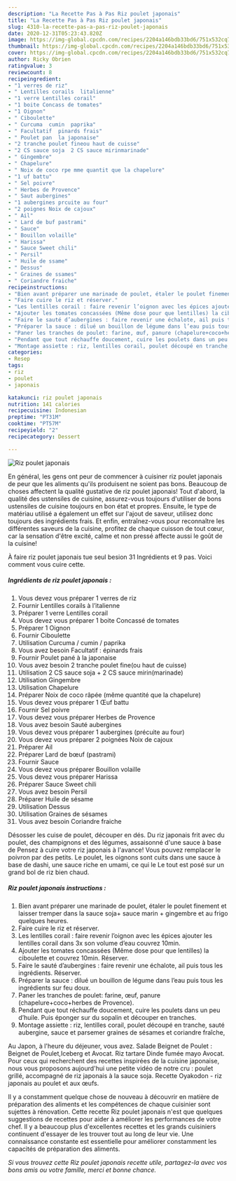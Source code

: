 ```yaml
---
description: "La Recette Pas à Pas Riz poulet japonais"
title: "La Recette Pas à Pas Riz poulet japonais"
slug: 4310-la-recette-pas-a-pas-riz-poulet-japonais
date: 2020-12-31T05:23:43.820Z
image: https://img-global.cpcdn.com/recipes/2204a146bdb33bd6/751x532cq70/riz-poulet-japonais-photo-principale-de-la-recette.jpg
thumbnail: https://img-global.cpcdn.com/recipes/2204a146bdb33bd6/751x532cq70/riz-poulet-japonais-photo-principale-de-la-recette.jpg
cover: https://img-global.cpcdn.com/recipes/2204a146bdb33bd6/751x532cq70/riz-poulet-japonais-photo-principale-de-la-recette.jpg
author: Ricky Obrien
ratingvalue: 3
reviewcount: 8
recipeingredient:
- "1 verres de riz"
- " Lentilles corails  litalienne"
- "1 verre Lentilles corail"
- "1 boite Concass de tomates"
- "1 Oignon"
- " Ciboulette"
- " Curcuma  cumin  paprika"
- " Facultatif  pinards frais"
- " Poulet pan  la japonaise"
- "2 tranche poulet fineou haut de cuisse"
- "2 CS sauce soja  2 CS sauce mirinmarinade"
- " Gingembre"
- " Chapelure"
- " Noix de coco rpe mme quantit que la chapelure"
- "1 uf battu"
- " Sel poivre"
- " Herbes de Provence"
- " Saut aubergines"
- "1 aubergines prcuite au four"
- "2 poignes Noix de cajoux"
- " Ail"
- " Lard de buf pastrami"
- " Sauce"
- " Bouillon volaille"
- " Harissa"
- " Sauce Sweet chili"
- " Persil"
- " Huile de ssame"
- " Dessus"
- " Graines de ssames"
- " Coriandre fraiche"
recipeinstructions:
- "Bien avant préparer une marinade de poulet, étaler le poulet finement et laisser tremper dans la sauce soja+ sauce marin + gingembre et au frigo quelques heures."
- "Faire cuire le riz et réserver."
- "Les lentilles corail : faire revenir l’oignon avec les épices ajouter les lentilles corail dans 3x son volume d’eau couvrez 10min."
- "Ajouter les tomates concassées (Même dose pour que lentilles) la ciboulette et couvrez 10min. Réserver."
- "Faire le sauté d’aubergines : faire revenir une échalote, ail puis tous les ingrédients. Réserver."
- "Préparer la sauce : dilué un bouillon de légume dans l’eau puis tous les ingrédients sur feu doux."
- "Paner les tranches de poulet: farine, œuf, panure (chapelure+coco+herbes de Provence)."
- "Pendant que tout réchauffe doucement, cuire les poulets dans un peu d’huile. Puis éponger sur du sopalin et découper en tranches."
- "Montage assiette : riz, lentilles corail, poulet découpé en tranche, sauté aubergine, sauce et parsemer graines de sésames et coriandre fraîche,"
categories:
- Resep
tags:
- riz
- poulet
- japonais

katakunci: riz poulet japonais 
nutrition: 141 calories
recipecuisine: Indonesian
preptime: "PT31M"
cooktime: "PT57M"
recipeyield: "2"
recipecategory: Dessert

---
```



![Riz poulet japonais](https://img-global.cpcdn.com/recipes/2204a146bdb33bd6/751x532cq70/riz-poulet-japonais-photo-principale-de-la-recette.jpg)

En général, les gens ont peur de commencer à cuisiner riz poulet japonais de peur que les aliments qu'ils produisent ne soient pas bons. Beaucoup de choses affectent la qualité gustative de riz poulet japonais! Tout d'abord, la qualité des ustensiles de cuisine, assurez-vous toujours d'utiliser de bons ustensiles de cuisine toujours en bon état et propres. Ensuite, le type de matériau utilisé a également un effet sur l'ajout de saveur, utilisez donc toujours des ingrédients frais. Et enfin, entraînez-vous pour reconnaître les différentes saveurs de la cuisine, profitez de chaque cuisson de tout cœur, car la sensation d'être excité, calme et non pressé affecte aussi le goût de la cuisine!

<!--inarticleads1-->

À faire riz poulet japonais tue seul besion 31 Ingrédients et 9 pas. Voici comment vous cuire cette.

##### Ingrédients de riz poulet japonais :

1. Vous devez vous préparer 1 verres de riz
1. Fournir  Lentilles corails à l’italienne
1. Préparer 1 verre Lentilles corail
1. Vous devez vous préparer 1 boite Concassé de tomates
1. Préparer 1 Oignon
1. Fournir  Ciboulette
1. Utilisation  Curcuma / cumin / paprika
1. Vous avez besoin  Facultatif : épinards frais
1. Fournir  Poulet pané à la japonaise
1. Vous avez besoin 2 tranche poulet fine(ou haut de cuisse)
1. Utilisation 2 CS sauce soja + 2 CS sauce mirin(marinade)
1. Utilisation  Gingembre
1. Utilisation  Chapelure
1. Préparer  Noix de coco râpée (même quantité que la chapelure)
1. Vous devez vous préparer 1 Œuf battu
1. Fournir  Sel poivre
1. Vous devez vous préparer  Herbes de Provence
1. Vous avez besoin  Sauté aubergines
1. Vous devez vous préparer 1 aubergines (précuite au four)
1. Vous devez vous préparer 2 poignées Noix de cajoux
1. Préparer  Ail
1. Préparer  Lard de bœuf (pastrami)
1. Fournir  Sauce
1. Vous devez vous préparer  Bouillon volaille
1. Vous devez vous préparer  Harissa
1. Préparer  Sauce Sweet chili
1. Vous avez besoin  Persil
1. Préparer  Huile de sésame
1. Utilisation  Dessus
1. Utilisation  Graines de sésames
1. Vous avez besoin  Coriandre fraiche


Désosser les cuise de poulet, découper en dés. Du riz japonais frit avec du poulet, des champignons et des légumes, assaisonné d&#39;une sauce à base de Pensez à cuire votre riz japonais à l&#39;avance! Vous pouvez remplacer le poivron par des petits. Le poulet, les oignons sont cuits dans une sauce à base de dashi, une sauce riche en umami, ce qui le Le tout est posé sur un grand bol de riz bien chaud. 

<!--inarticleads2-->

##### Riz poulet japonais instructions :

1. Bien avant préparer une marinade de poulet, étaler le poulet finement et laisser tremper dans la sauce soja+ sauce marin + gingembre et au frigo quelques heures.
1. Faire cuire le riz et réserver.
1. Les lentilles corail : faire revenir l’oignon avec les épices ajouter les lentilles corail dans 3x son volume d’eau couvrez 10min.
1. Ajouter les tomates concassées (Même dose pour que lentilles) la ciboulette et couvrez 10min. Réserver.
1. Faire le sauté d’aubergines : faire revenir une échalote, ail puis tous les ingrédients. Réserver.
1. Préparer la sauce : dilué un bouillon de légume dans l’eau puis tous les ingrédients sur feu doux.
1. Paner les tranches de poulet: farine, œuf, panure (chapelure+coco+herbes de Provence).
1. Pendant que tout réchauffe doucement, cuire les poulets dans un peu d’huile. Puis éponger sur du sopalin et découper en tranches.
1. Montage assiette : riz, lentilles corail, poulet découpé en tranche, sauté aubergine, sauce et parsemer graines de sésames et coriandre fraîche,


Au Japon, à l&#39;heure du déjeuner, vous avez. Salade Beignet de Poulet : Beignet de Poulet,Iceberg et Avocat. Riz tartare Dinde fumée mayo Avocat. Pour ceux qui recherchent des recettes inspirées de la cuisine japonaise, nous vous proposons aujourd&#39;hui une petite vidéo de notre cru : poulet grillé, accompagné de riz japonais à la sauce soja. Recette Oyakodon - riz japonais au poulet et aux œufs. 

<!--inarticleads1-->

<p>
Il y a constamment quelque chose de nouveau à découvrir en matière de préparation des aliments et les compétences de chaque cuisinier sont sujettes à rénovation. Cette recette Riz poulet japonais n'est que quelques suggestions de recettes pour aider à améliorer les performances de votre chef. Il y a beaucoup plus d'excellentes recettes et les grands cuisiniers continuent d'essayer de les trouver tout au long de leur vie. Une connaissance constante est essentielle pour améliorer constamment les capacités de préparation des aliments.
</p>

<p>
<i>Si vous trouvez cette Riz poulet japonais recette utile, partagez-la avec vos bons amis ou votre famille, merci et bonne chance.</i>
</p>
